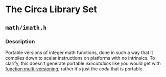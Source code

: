 # The Circa Library Set

## `math/imath.h`

### Description

Portable versions of integer math functions, done in such a way that it
compiles down to scalar instructions on platforms with no intrinsics. To
clarify, this doesn't generate portable *executables* like you would get with
[function multi-versioning](https://lwn.net/Articles/691932/); rather it's just
the *code* that is portable.


